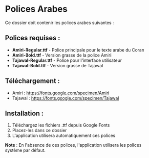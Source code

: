 # Polices Arabes

Ce dossier doit contenir les polices arabes suivantes :

## Polices requises :

- **Amiri-Regular.ttf** - Police principale pour le texte arabe du Coran
- **Amiri-Bold.ttf** - Version grasse de la police Amiri
- **Tajawal-Regular.ttf** - Police pour l'interface utilisateur
- **Tajawal-Bold.ttf** - Version grasse de Tajawal

## Téléchargement :

- Amiri : https://fonts.google.com/specimen/Amiri
- Tajawal : https://fonts.google.com/specimen/Tajawal

## Installation :

1. Téléchargez les fichiers .ttf depuis Google Fonts
2. Placez-les dans ce dossier
3. L'application utilisera automatiquement ces polices

**Note :** En l'absence de ces polices, l'application utilisera les polices système par défaut.
